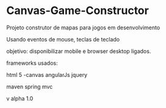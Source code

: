 # Canvas-Game-Constructor
Projeto construtor de mapas para jogos em desenvolvimento

Usando eventos de mouse, teclas de teclado


objetivo: disponibilizar mobile e browser desktop ligados.


frameworks usados:

html 5 -canvas
angularJs
jquery

maven
spring mvc


v alpha 1.0
